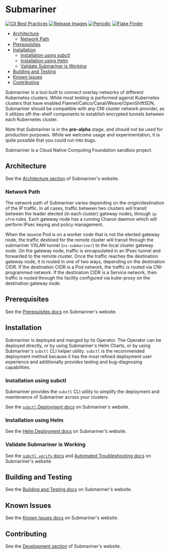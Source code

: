 # Submariner

<!-- markdownlint-disable line-length -->
[![CII Best Practices](https://bestpractices.coreinfrastructure.org/projects/4865/badge)](https://bestpractices.coreinfrastructure.org/projects/4865)
[![Release Images](https://github.com/submariner-io/submariner/workflows/Release%20Images/badge.svg)](https://github.com/submariner-io/submariner/actions?query=workflow%3A%22Release+Images%22)
[![Periodic](https://github.com/submariner-io/submariner/workflows/Periodic/badge.svg)](https://github.com/submariner-io/submariner/actions?query=workflow%3APeriodic)
[![Flake Finder](https://github.com/submariner-io/submariner/workflows/Flake%20Finder/badge.svg)](https://github.com/submariner-io/submariner/actions?query=workflow%3A%22Flake+Finder%22)
<!-- markdownlint-enable line-length -->

<!-- START doctoc generated TOC please keep comment here to allow auto update -->
<!-- DON'T EDIT THIS SECTION, INSTEAD RE-RUN doctoc TO UPDATE -->

- [Architecture](#architecture)
  - [Network Path](#network-path)
- [Prerequisites](#prerequisites)
- [Installation](#installation)
  - [Installation using subctl](#installation-using-subctl)
  - [Installation using Helm](#installation-using-helm)
  - [Validate Submariner is Working](#validate-submariner-is-working)
- [Building and Testing](#building-and-testing)
- [Known Issues](#known-issues)
- [Contributing](#contributing)

<!-- END doctoc generated TOC please keep comment here to allow auto update -->

Submariner is a tool built to connect overlay networks of different Kubernetes clusters. While most testing is performed against Kubernetes
clusters that have enabled Flannel/Calico/Canal/Weave/OpenShiftSDN, Submariner should be compatible with any CNI cluster network
provider, as it utilizes off-the-shelf components to establish encrypted tunnels between each Kubernetes cluster.

Note that Submariner is in the **pre-alpha** stage, and should not be used for production purposes. While we welcome usage and
experimentation, it is quite possible that you could run into bugs.

Submariner is a Cloud Native Computing Foundation sandbox project.

## Architecture

See the [Architecture section](https://submariner.io/getting-started/architecture/) of Submariner's website.

### Network Path

The network path of Submariner varies depending on the origin/destination of the IP traffic. In all cases, traffic between two clusters will
transit between the leader elected (in each cluster) gateway nodes, through `ip xfrm` rules. Each gateway node has a running Charon daemon
which will perform IPsec keying and policy management.

When the source Pod is on a worker node that is not the elected gateway node, the traffic destined for the remote cluster will transit
through the submariner VXLAN tunnel (`vx-submariner`) to the local cluster gateway node. On the gateway node, traffic is encapsulated in an
IPsec tunnel and forwarded to the remote cluster. Once the traffic reaches the destination gateway node, it is routed in one of two ways,
depending on the destination CIDR. If the destination CIDR is a Pod network, the traffic is routed via CNI-programmed network. If the
destination CIDR is a Service network, then traffic is routed through the facility configured via kube-proxy on the destination gateway
node.

## Prerequisites

See the [Prerequisites docs](https://submariner.io/getting-started/#prerequisites) on Submariner's website.

## Installation

Submariner is deployed and manged by its Operator. The Operator can be deployed directly, or by using Submariner's Helm Charts, or by using
Submariner's `subctl` CLI helper utility. `subctl` is the recommended deployment method because it has the most refined deployment user
experience and additionally provides testing and bug-diagnosing capabilities.

### Installation using subctl

Submariner provides the `subctl` CLI utility to simplify the deployment and maintenance of Submariner across your clusters.

See the [`subctl` Deployment docs](https://submariner.io/operations/deployment/subctl/) on Submariner's website.

### Installation using Helm

See the [Helm Deployment docs](https://submariner.io/operations/deployment/helm/) on Submariner's website.

### Validate Submariner is Working

See the [`subctl verify` docs](https://submariner.io/operations/deployment/subctl/#verify) and [Automated
Troubleshooting docs](https://submariner.io/operations/troubleshooting/#automated-troubleshooting) on Submariner's website

## Building and Testing

See the [Building and Testing docs](https://submariner.io/development/building-testing/) on Submariner's website.

## Known Issues

See the [Known Issues docs](https://submariner.io/operations/known-issues/) on Submariner's website.

## Contributing

See the [Development section](https://submariner.io/development/) of Submariner's website.
